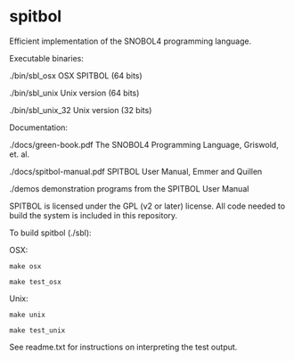 spitbol
=======

Efficient implementation of the SNOBOL4 programming language.

Executable binaries:

./bin/sbl_osx		OSX SPITBOL	(64 bits)

./bin/sbl_unix		Unix version	(64 bits)

./bin/sbl_unix_32	Unix version	(32 bits)

Documentation:

./docs/green-book.pdf		The SNOBOL4 Programming Language, Griswold, et. al.

./docs/spitbol-manual.pdf	SPITBOL User Manual, Emmer and Quillen


./demos
	demonstration programs from the SPITBOL User Manual


SPITBOL is licensed under the GPL (v2 or later) license. All code needed to build the system is included in
this repository.

To build spitbol (./sbl):

OSX:

	make osx

	make test_osx

Unix:

	make unix

	make test_unix

See readme.txt for instructions on interpreting the test output.

